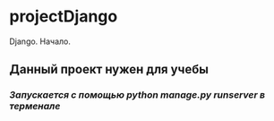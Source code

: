 # projectDjango
Django. Начало. 

## **Данный проект нужен для учебы**
### *Запускается с помощью ***python manage.py runserver*** в терменале*

